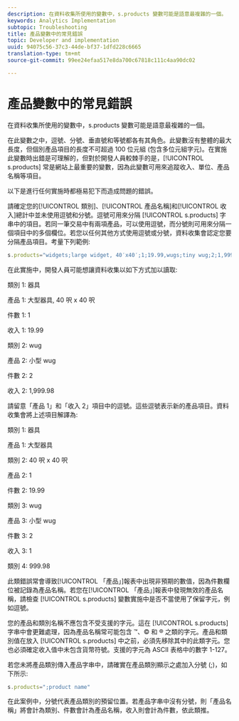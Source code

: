 ```yaml
---
description: 在資料收集所使用的變數中，s.products 變數可能是語意最複雜的一個。
keywords: Analytics Implementation
subtopic: Troubleshooting
title: 產品變數中的常見錯誤
topic: Developer and implementation
uuid: 94075c56-37c3-44de-bf37-1dfd228c6665
translation-type: tm+mt
source-git-commit: 99ee24efaa517e8da700c67818c111c4aa90dc02

---
```



# 產品變數中的常見錯誤

在資料收集所使用的變數中，s.products 變數可能是語意最複雜的一個。

在此變數之中，逗號、分號、垂直號和等號都各有其角色。此變數沒有整體的最大長度，但個別產品項目的長度不可超過 100 位元組 (包含多位元組字元)。在實施此變數時出錯是可理解的，但對於開發人員較棘手的是，[!UICONTROL s.products] 常是網站上最重要的變數，因為此變數可用來追蹤收入、單位、產品名稱等項目。

以下是進行任何實施時都極易犯下而造成問題的錯誤。

請確定您的[!UICONTROL 類別]、[!UICONTROL 產品名稱]和[!UICONTROL 收入]總計中並未使用逗號和分號。逗號可用來分隔 [!UICONTROL s.products] 字串中的項目。若同一筆交易中有兩項產品，可以使用逗號，而分號則可用來分隔一個項目中的多個欄位。若您以任何其他方式使用逗號或分號，資料收集會認定您要分隔產品項目。考量下列範例:

```js
s.products="widgets;large widget, 40′x40′;1;19.99,wugs;tiny wug;2;1,999.98";
```

在此實施中，開發人員可能想讓資料收集以如下方式加以讀取: 

類別 1: 器具

產品 1: 大型器具, 40 呎 x 40 呎

件數 1: 1

收入 1: 19.99

類別 2: wug

產品 2: 小型 wug

件數 2: 2

收入 2: 1,999.98

請留意「產品 1」和「收入 2」項目中的逗號。這些逗號表示新的產品項目。資料收集會將上述項目解譯為: 

類別 1: 器具

產品 1: 大型器具

類別 2: 40 呎 x 40 呎

產品 2: 1

件數 2: 19.99

類別 3: wug

產品 3: 小型 wug

件數 3: 2

收入 3: 1

類別 4: 999.98

此類錯誤常會導致[!UICONTROL 「產品」]報表中出現非預期的數值，因為件數欄位被記錄為產品名稱。若您在[!UICONTROL 「產品」]報表中發現無效的產品名稱，請檢查 [!UICONTROL s.products] 變數實施中是否不當使用了保留字元，例如逗號。

您的產品和類別名稱不應包含不受支援的字元。這在 [!UICONTROL s.products] 字串中會更難處理，因為產品名稱常可能包含 ™、© 和 ® 之類的字元。產品和類別值在放入 [!UICONTROL s.products] 中之前，必須先移除其中的此類字元。您也必須確定收入值中未包含貨幣符號。支援的字元為 ASCII 表格中的數字 1-127。

若您未將產品類別傳入產品字串中，請確實在產品類別顯示之處加入分號 (;)，如下所示: 

```js
s.products=";product name"
```

在此案例中，分號代表產品類別的預留位置。若產品字串中沒有分號，則「產品名稱」將會計為類別、件數會計為產品名稱，收入則會計為件數，依此類推。
